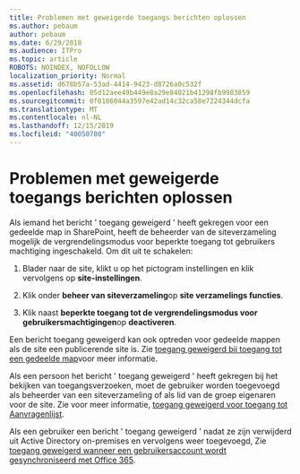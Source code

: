 ```yaml
---
title: Problemen met geweigerde toegangs berichten oplossen
ms.author: pebaum
author: pebaum
ms.date: 6/29/2018
ms.audience: ITPro
ms.topic: article
ROBOTS: NOINDEX, NOFOLLOW
localization_priority: Normal
ms.assetid: d678b57a-53ad-4414-9423-d8726a0c532f
ms.openlocfilehash: 05d12aee49b449e8a29e84021b41298fb9983859
ms.sourcegitcommit: 0f0186044a3597e42ad14c32ca58e7224344dcfa
ms.translationtype: MT
ms.contentlocale: nl-NL
ms.lasthandoff: 12/15/2019
ms.locfileid: "40050700"
---
```

# <a name="troubleshoot-access-denied-messages"></a>Problemen met geweigerde toegangs berichten oplossen

Als iemand het bericht ' toegang geweigerd ' heeft gekregen voor een gedeelde map in SharePoint, heeft de beheerder van de siteverzameling mogelijk de vergrendelingsmodus voor beperkte toegang tot gebruikers machtiging ingeschakeld. Om dit uit te schakelen: 
  
1. Blader naar de site, klikt u op het pictogram instellingen en klik vervolgens op **site-instellingen**.
    
2. Klik onder **beheer van siteverzameling**op **site verzamelings functies**.
    
3. Klik naast **beperkte toegang tot de vergrendelingsmodus voor gebruikersmachtigingen**op **deactiveren**.
    
Een bericht toegang geweigerd kan ook optreden voor gedeelde mappen als de site een publicerende site is. Zie [toegang geweigerd bij toegang tot een gedeelde map](https://go.microsoft.com/fwlink/?linkid=2004317)voor meer informatie.
  
Als een persoon het bericht ' toegang geweigerd ' heeft gekregen bij het bekijken van toegangsverzoeken, moet de gebruiker worden toegevoegd als beheerder van een siteverzameling of als lid van de groep eigenaren voor de site. Zie voor meer informatie, [toegang geweigerd voor toegang tot Aanvragenlijst](https://go.microsoft.com/fwlink/?linkid=2004220).
  
Als een gebruiker een bericht ' toegang geweigerd ' nadat ze zijn verwijderd uit Active Directory on-premises en vervolgens weer toegevoegd, Zie [toegang geweigerd wanneer een gebruikersaccount wordt gesynchroniseerd met Office 365](https://go.microsoft.com/fwlink/?linkid=2004318).
  

